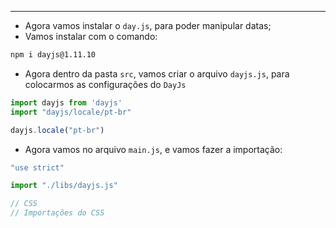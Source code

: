 ___
- Agora vamos instalar o `day.js`, para poder manipular datas;
- Vamos instalar com o comando:
```zsh
npm i dayjs@1.11.10
```
- Agora dentro da pasta `src`, vamos criar o arquivo `dayjs.js`, para colocarmos as configurações do `DayJs`
```js
import dayjs from 'dayjs'
import "dayjs/locale/pt-br"

dayjs.locale("pt-br")
```
- Agora vamos no arquivo `main.js`, e vamos fazer a importação:
```js
"use strict"

import "./libs/dayjs.js"

// CSS
// Importações do CSS
```